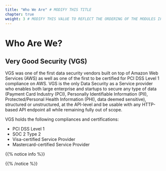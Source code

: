 ```yaml
---
title: "Who We Are" # MODIFY THIS TITLE
chapter: true
weight: 3 # MODIFY THIS VALUE TO REFLECT THE ORDERING OF THE MODULES IF APPLICABLE
---
```


# Who Are We? <!-- MODIFY THIS HEADING TO REFLECT THE PROBLEM THE WORKSHOP IS ADDRESSING -->

## Very Good Security (VGS)  
VGS was one of the first data security vendors built on top of Amazon Web Services (AWS) as well as one of the first to be certified for PCI DSS Level 1 compliance on AWS. VGS is the only Data Security as a Service provider who enables both large enterprise and startups to secure any type of data (Payment Card Industry (PCI), Personally Identifiable Information (PII), Protected/Personal Health Information (PHI), data deemed sensitive), structured or unstructured, at the API-level and be usable with any HTTP-based API endpoint all while remaining fully out of scope.  

VGS holds the following compliances and certifications:  
* PCI DSS Level 1  
* SOC 2 Type 2  
* Visa-certified Service Provider  
* Mastercard-certified Service Provider  


{{% notice info %}}
<p style='text-align: left;'>
</p>
{{% /notice %}}

